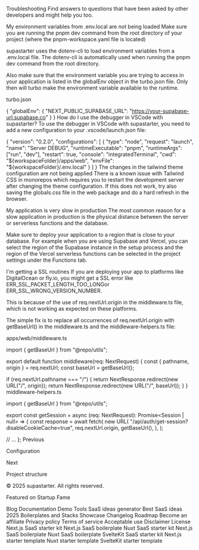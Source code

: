 Troubleshooting
Find answers to questions that have been asked by other developers and might help you too.

My environment variables from .env.local are not being loaded
Make sure you are running the pnpm dev command from the root directory of your project (where the pnpm-workspace.yaml file is located)

supastarter uses the dotenv-cli to load environment variables from a .env.local file. The dotenv-cli is automatically used when running the pnpm dev command from the root directory.

Also make sure that the environment variable you are trying to access in your application is listed in the globalEnv object in the turbo.json file. Only then will turbo make the environment variable available to the runtime.

turbo.json

{
  "globalEnv": {
    "NEXT_PUBLIC_SUPABASE_URL": "https://your-supabase-url.supabase.co"
  }
}
How do I use the debugger in VSCode with supastarter?
To use the debugger in VSCode with supastarter, you need to add a new configuration to your .vscode/launch.json file:


{
  "version": "0.2.0",
  "configurations": [
    {
      "type": "node",
      "request": "launch",
      "name": "Server DEBUG",
      "runtimeExecutable": "pnpm",
      "runtimeArgs": ["run", "dev"],
      "restart": true,
      "console": "integratedTerminal",
      "cwd": "${workspaceFolder}/apps/web",
      "envFile": "${workspaceFolder}/.env.local"
    }
  ]
}
The changes in the tailwind theme configuration are not being applied
There is a known issue with Tailwind CSS in monorepos which requires you to restart the development server after changing the theme configuration. If this does not work, try also saving the globals.css file in the web package and do a hard refresh in the browser.

My application is very slow in production
The most common reason for a slow application in production is the physical distance between the server or serverless functions and the database.

Make sure to deploy your application to a region that is close to your database. For example when you are using Supabase and Vercel, you can select the region of the Supabase instance in the setup process and the region of the Vercel serverless functions can be selected in the project settings under the Functions tab.



I'm getting a SSL routines
If you are deploying your app to platforms like DigitalOcean or fly.io, you might get a SSL error like ERR_SSL_PACKET_LENGTH_TOO_LONGor ERR_SSL_WRONG_VERSION_NUMBER.

This is because of the use of req.nextUrl.origin in the middleware.ts file, which is not working as expected on these platforms.

The simple fix is to replace all occurrences of req.nextUrl.origin with getBaseUrl() in the middleware.ts and the middleware-helpers.ts file:

apps/web/middleware.ts

import { getBaseUrl } from "@repo/utils"; 
 
export default function middleware(req: NextRequest) {
  const { pathname, origin } = req.nextUrl;
  const baseUrl = getBaseUrl();
 
  if (req.nextUrl.pathname === "/") {
    return NextResponse.redirect(new URL("/", origin)); 
    return NextResponse.redirect(new URL("/", baseUrl)); 
  }
}
middleware-helpers.ts

import { getBaseUrl } from "@repo/utils"; 
 
export const getSession = async (req: NextRequest): Promise<Session | null> => {
	const response = await fetch(
		new URL(
			"/api/auth/get-session?disableCookieCache=true",
			req.nextUrl.origin, 
			getBaseUrl(), 
		),
	);
 
 // ...
};
Previous

Configuration

Next

Project structure

© 2025 supastarter. All rights reserved.

Featured on Startup Fame



Blog
Documentation
Demo
Tools
SaaS ideas generator
Best SaaS ideas 2025
Boilerplates and Stacks
Showcase
Changelog
Roadmap
Become an affiliate
Privacy policy
Terms of service
Acceptable use
Disclaimer
License
Next.js SaaS starter kit
Next.js SaaS boilerplate
Nuxt SaaS starter kit
Next.js SaaS boilerplate
Nuxt SaaS boilerplate
SvelteKit SaaS starter kit
Next.js starter template
Nuxt starter template
SvelteKit starter template

